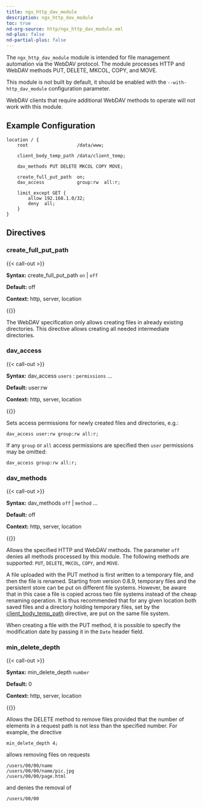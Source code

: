 ```yaml
---
title: ngx_http_dav_module
description: ngx_http_dav_module
toc: true
nd-org-source: http/ngx_http_dav_module.xml
nd-plus: false
nd-partial-plus: false
---
```



<!--
      ********************************************************************************
      🛑 WARNING: AUTOGENERATED FILE - DO NOT EDIT 🛑 This Markdown file was
      automatically generated from the source XML documentation. Any manual
      changes made directly to this file will be overwritten. To request or
      suggest changes, please edit the source XML files instead.
      https://github.com/nginx/nginx.org/tree/main/xml/en
      ********************************************************************************
      -->


The `ngx_http_dav_module` module is intended for file
management automation via the WebDAV protocol.
The module processes HTTP and WebDAV
methods PUT, DELETE, MKCOL, COPY, and MOVE.

This module is not built by default, it should be enabled with the
`--with-http_dav_module`
configuration parameter.

WebDAV clients that require additional WebDAV methods to operate
will not work with this module.
## Example Configuration


```nginx
location / {
    root                  /data/www;

    client_body_temp_path /data/client_temp;

    dav_methods PUT DELETE MKCOL COPY MOVE;

    create_full_put_path  on;
    dav_access            group:rw  all:r;

    limit_except GET {
        allow 192.168.1.0/32;
        deny  all;
    }
}

```

## Directives

### create_full_put_path

{{< call-out >}}

**Syntax:** create_full_put_path `on` | `off`

**Default:** off

**Context:** http, server, location


{{</call-out>}}


The WebDAV specification only allows creating files in already
existing directories.
This directive allows creating all needed intermediate directories.
### dav_access

{{< call-out >}}

**Syntax:** dav_access `users` : `permissions` ...

**Default:** user:rw

**Context:** http, server, location


{{</call-out>}}


Sets access permissions for newly created files and directories, e.g.:

```nginx
dav_access user:rw group:rw all:r;

```


If any `group` or `all` access permissions
are specified then `user` permissions may be omitted:

```nginx
dav_access group:rw all:r;

```

### dav_methods

{{< call-out >}}

**Syntax:** dav_methods `off` | `method` ...

**Default:** off

**Context:** http, server, location


{{</call-out>}}


Allows the specified HTTP and WebDAV methods.
The parameter `off` denies all methods processed
by this module.
The following methods are supported:
`PUT`, `DELETE`, `MKCOL`,
`COPY`, and `MOVE`.

A file uploaded with the PUT method is first written to a temporary file,
and then the file is renamed.
Starting from version 0.8.9, temporary files and the persistent store
can be put on different file systems.
However, be aware that in this case a file is copied
across two file systems instead of the cheap renaming operation.
It is thus recommended that for any given location both saved files and a
directory holding temporary files, set by the
[client_body_temp_path](/nginx/module-reference/http/ngx_http_core_module#client_body_temp_path)
directive, are put on the same file system.

When creating a file with the PUT method, it is possible to specify
the modification date by passing it in the `Date`
header field.
### min_delete_depth

{{< call-out >}}

**Syntax:** min_delete_depth `number`

**Default:** 0

**Context:** http, server, location


{{</call-out>}}


Allows the DELETE method to remove files provided that
the number of elements in a request path is not less than the specified
number.
For example, the directive

```nginx
min_delete_depth 4;

```


allows removing files on requests

```nginx
/users/00/00/name
/users/00/00/name/pic.jpg
/users/00/00/page.html

```


and denies the removal of

```nginx
/users/00/00

```

